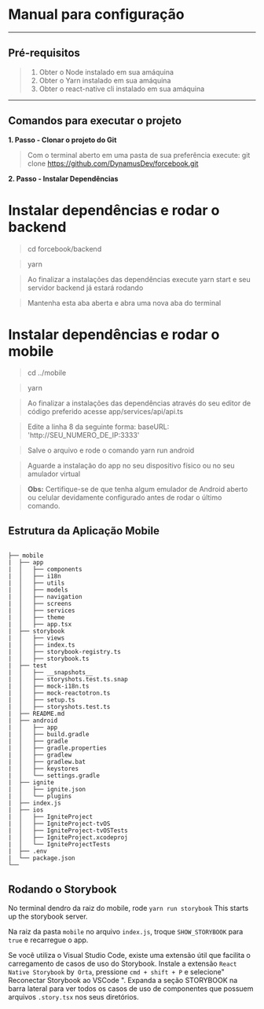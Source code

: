 # Manual para configuração

---

## Pré-requisitos


>1. Obter o Node instalado em sua amáquina
>2. Obter o Yarn instalado em sua amáquina
>2. Obter o react-native cli instalado em sua amáquina

---

## Comandos para executar o projeto

**1. Passo - Clonar o projeto do Git**

>Com o terminal aberto em uma pasta de sua preferência execute: git clone https://github.com/DynamusDev/forcebook.git

**2. Passo - Instalar Dependências** 

# Instalar dependências e rodar o backend

>cd forcebook/backend

>yarn

>Ao finalizar a instalações das dependências execute yarn start e seu servidor backend já estará rodando

>Mantenha esta aba aberta e abra uma nova aba do terminal

# Instalar dependências e rodar o mobile

>cd ../mobile

>yarn

>Ao finalizar a instalações das dependências através do seu editor de código preferido acesse app/services/api/api.ts

>Edite a linha 8 da seguinte forma: baseURL: 'http://SEU_NUMERO_DE_IP:3333'

>Salve o arquivo e rode o comando yarn run android

>Aguarde a instalação do app no seu dispositivo físico ou no seu amulador virtual

>**Obs:** Certifique-se de que tenha algum emulador de Android aberto ou celular devidamente configurado antes de rodar o último comando.


## Estrutura da Aplicação Mobile

```

├── mobile
|  ├── app
|  │   ├── components
|  │   ├── i18n
|  │   ├── utils
|  │   ├── models
|  │   ├── navigation
|  │   ├── screens
|  │   ├── services
|  │   ├── theme
|  │   ├── app.tsx
|  ├── storybook
|  │   ├── views
|  │   ├── index.ts
|  │   ├── storybook-registry.ts
|  │   ├── storybook.ts
|  ├── test
|  │   ├── __snapshots__
|  │   ├── storyshots.test.ts.snap
|  │   ├── mock-i18n.ts
|  │   ├── mock-reactotron.ts
|  │   ├── setup.ts
|  │   ├── storyshots.test.ts
|  ├── README.md
|  ├── android
|  │   ├── app
|  │   ├── build.gradle
|  │   ├── gradle
|  │   ├── gradle.properties
|  │   ├── gradlew
|  │   ├── gradlew.bat
|  │   ├── keystores
|  │   └── settings.gradle
|  ├── ignite
|  │   ├── ignite.json
|  │   └── plugins
|  ├── index.js
|  ├── ios
|  │   ├── IgniteProject
|  │   ├── IgniteProject-tvOS
|  │   ├── IgniteProject-tvOSTests
|  │   ├── IgniteProject.xcodeproj
|  │   └── IgniteProjectTests
|  ├── .env
|  └── package.json
└──
```

## Rodando o Storybook

No terminal dendro da raiz do mobile, rode `yarn run storybook`
This starts up the storybook server.

Na raiz da pasta `mobile` no arquivo `index.js`, troque `SHOW_STORYBOOK` para `true` e recarregue o app.

Se você utiliza o Visual Studio Code, existe uma extensão útil que facilita o carregamento de casos de uso do Storybook. Instale a extensão `React Native Storybook` by` Orta`, pressione `cmd + shift + P` e selecione" Reconectar Storybook ao VSCode ". Expanda a seção STORYBOOK na barra lateral para ver todos os casos de uso de componentes que possuem arquivos `.story.tsx` nos seus diretórios.